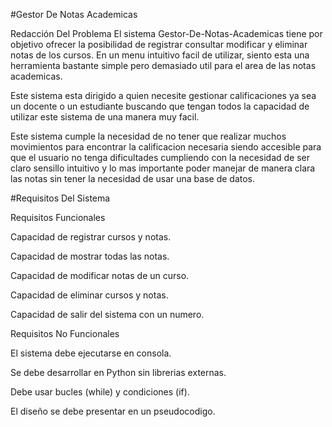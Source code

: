#Gestor De Notas Academicas

Redacción Del Problema
El sistema Gestor-De-Notas-Academicas tiene por objetivo ofrecer la posibilidad de registrar consultar modificar y eliminar notas de los cursos. En un menu intuitivo facil de utilizar, siento esta una herramienta bastante simple pero demasiado util para el area de las notas academicas.

Este sistema esta dirigido a quien necesite gestionar calificaciones ya sea un docente o un estudiante buscando que tengan todos la capacidad de utilizar este sistema de una manera muy facil.

Este sistema cumple la necesidad de no tener que realizar muchos movimientos para encontrar la calificacion necesaria siendo accesible para que el usuario no tenga dificultades cumpliendo con la necesidad de ser claro sensillo intuitivo y lo mas importante poder manejar de manera clara las notas sin tener la necesidad de usar una base de datos.


#Requisitos Del Sistema

Requisitos Funcionales

Capacidad de registrar cursos y notas.

Capacidad de mostrar todas las notas.

Capacidad de modificar notas de un curso.

Capacidad de eliminar cursos y notas.

Capacidad de salir del sistema con un numero.

Requisitos No Funcionales

El sistema debe ejecutarse en consola.

Se debe desarrollar en Python sin librerias externas.

Debe usar bucles (while) y condiciones (if).

El diseño se debe presentar en un pseudocodigo.
